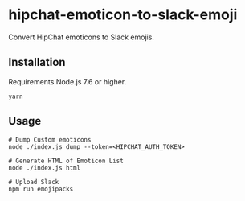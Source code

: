 # hipchat-emoticon-to-slack-emoji

Convert HipChat emoticons to Slack emojis.

## Installation

Requirements Node.js 7.6 or higher.

```
yarn
```

## Usage

```
# Dump Custom emoticons
node ./index.js dump --token=<HIPCHAT_AUTH_TOKEN>

# Generate HTML of Emoticon List
node ./index.js html

# Upload Slack
npm run emojipacks
```
